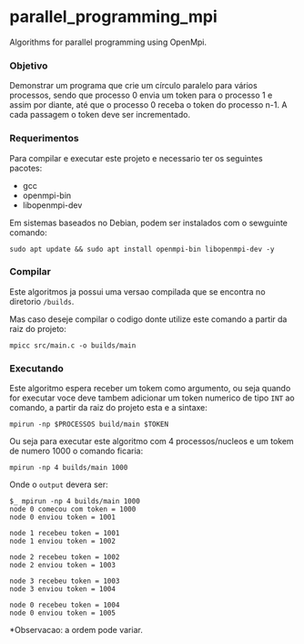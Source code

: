 # parallel_programming_mpi
Algorithms for parallel programming using OpenMpi.

### Objetivo
Demonstrar um programa que crie um círculo paralelo para vários processos, sendo que processo 0 envia um token para o processo 1 e assim por diante, até que o processo 0 receba o token do processo n-1. A cada passagem o token deve ser incrementado.

### Requerimentos
Para compilar e executar este projeto e necessario ter os seguintes pacotes:

* gcc
* openmpi-bin 
* libopenmpi-dev

Em sistemas baseados no Debian, podem ser instalados com o sewguinte comando:

`sudo apt update && sudo apt install openmpi-bin libopenmpi-dev -y`


### Compilar
Este algoritmos ja possui uma versao compilada que se encontra no diretorio `/builds`.

Mas caso deseje compilar o codigo donte utilize este comando a partir da raiz do projeto:

`mpicc src/main.c -o builds/main`

### Executando
Este algoritmo espera receber um tokem como argumento, ou seja quando for executar voce deve tambem adicionar um token numerico de tipo `INT` ao comando, a partir da raiz do projeto esta e a sintaxe:

`mpirun -np $PROCESSOS build/main $TOKEN`

Ou seja para executar este algoritmo com 4 processos/nucleos e um tokem de numero 1000 o comando ficaria:

`mpirun -np 4 builds/main 1000`

Onde o `output` devera ser:

    $_ mpirun -np 4 builds/main 1000
    node 0 comecou com token = 1000
    node 0 enviou token = 1001

    node 1 recebeu token = 1001
    node 1 enviou token = 1002

    node 2 recebeu token = 1002
    node 2 enviou token = 1003

    node 3 recebeu token = 1003
    node 3 enviou token = 1004

    node 0 recebeu token = 1004
    node 0 enviou token = 1005

*Observacao: a ordem pode variar.